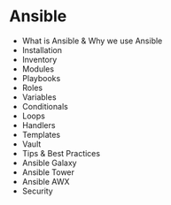 # Ansible

- What is Ansible & Why we use Ansible
- Installation
- Inventory
- Modules
- Playbooks
- Roles
- Variables
- Conditionals
- Loops
- Handlers
- Templates
- Vault
- Tips & Best Practices
- Ansible Galaxy
- Ansible Tower
- Ansible AWX
- Security
